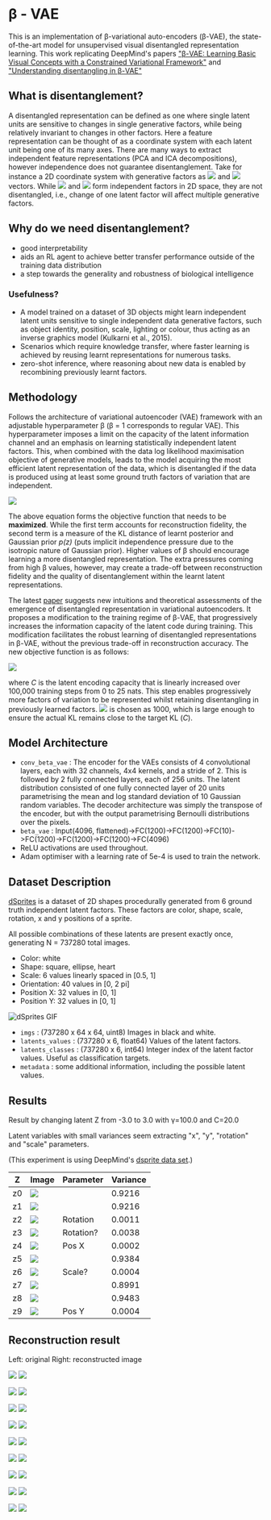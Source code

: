 # β - VAE

This is an implementation of β-variational auto-encoders (β-VAE), the state-of-the-art model for unsupervised visual disentangled representation learning. This work replicating DeepMind's papers ["β-VAE: Learning Basic Visual Concepts with a Constrained Variational Framework"](https://openreview.net/forum?id=Sy2fzU9gl) and ["Understanding disentangling in β-VAE"](https://arxiv.org/abs/1804.03599)

## What is disentanglement?

A disentangled representation can be defined as one where single latent units are sensitive to changes in single generative factors, while being relatively invariant to changes in other factors. Here a feature representation can be thought of as a coordinate system with each latent unit being one of its many axes. There are many ways to extract independent feature representations (PCA and ICA decompositions), however independence does not guarantee disentanglement. Take for instance a 2D coordinate system with generative factors as ![](https://latex.codecogs.com/gif.latex?\vec{i}) and ![](https://latex.codecogs.com/gif.latex?\vec{j}) vectors. While ![](https://latex.codecogs.com/gif.latex?3\vec{i}/_5&plus;4\vec{j}/_5) and ![](https://latex.codecogs.com/gif.latex?\vec{i}/_2&plus;\sqrt{3}\vec{j}/_2) form independent factors in 2D space, they are not disentangled, i.e., change of one latent factor will affect multiple generative factors.

## Why do we need disentanglement?

- good interpretability
- aids an RL agent to achieve better transfer performance outside of the training data distribution
- a step towards the generality and robustness of biological intelligence

### Usefulness?

- A model trained on a dataset of 3D objects might learn independent latent units sensitive to single independent data generative factors, such as object identity, position, scale, lighting or colour, thus acting as an inverse graphics model (Kulkarni et al., 2015).
- Scenarios which require knowledge transfer, where faster learning is achieved by reusing learnt representations for numerous tasks.
- zero-shot inference, where reasoning about new data is enabled by recombining previously learnt factors.


## Methodology

Follows the architecture of variational autoencoder (VAE) framework with an adjustable hyperparameter β (β = 1 corresponds to regular VAE). This hyperparameter imposes a limit on the capacity of the latent information channel and an emphasis on learning statistically independent latent factors. This, when combined with the data log likelihood maximisation objective of generative models, leads to the model acquiring the most efficient latent representation of the data, which is disentangled if the data is produced using at least some ground truth factors of variation that are independent.

![](https://github.com/Akella17/Disentangled_Representation_Learning/raw/master/dsprites/old_beta_loss.png)

The above equation forms the objective function that needs to be **maximized**. While the first term accounts for reconstruction fidelity, the second term is a measure of the KL distance of learnt posterior and Gaussian prior *p(z)* (puts implicit independence pressure due to the isotropic nature of Gaussian prior). Higher values of β should encourage learning a more disentangled representation. The extra pressures coming from high β values, however, may create a trade-off between reconstruction fidelity and the quality of disentanglement within the learnt latent representations.

The latest [paper](https://arxiv.org/abs/1804.03599) suggests new intuitions and theoretical assessments of the emergence of disentangled representation in variational autoencoders. It proposes a modification to the training regime of β-VAE, that progressively increases the information capacity of the latent code during training. This modification facilitates the robust learning of disentangled representations in β-VAE, without the previous trade-off in reconstruction accuracy. The new objective function is as follows:

![](https://github.com/Akella17/Disentangled_Representation_Learning/raw/master/dsprites/disentangled_loss.png)

where *C* is the latent encoding capacity that is linearly increased over 100,000 training steps from 0 to 25 nats. This step enables progressively more factors of variation to be represented whilst retaining disentangling in previously learned factors. ![](https://latex.codecogs.com/gif.latex?\gamma) is chosen as 1000, which is large enough to ensure the actual KL remains close to the target KL (*C*).

## Model Architecture

- `conv_beta_vae` : The encoder for the VAEs consists of 4 convolutional layers, each with 32 channels, 4x4 kernels, and a stride of 2. This is followed by 2 fully connected layers, each of 256 units. The latent distribution consisted of one fully connected layer of 20 units parametrising the mean and log standard deviation of 10 Gaussian random variables. The decoder architecture was simply the transpose of the encoder, but with the output parametrising Bernoulli distributions over the pixels.
- `beta_vae` : Input(4096, flattened)->FC(1200)->FC(1200)->FC(10)->FC(1200)->FC(1200)->FC(1200)->FC(4096)
- ReLU activations are used throughout.
- Adam optimiser with a learning rate of 5e-4 is used to train the network.

## Dataset Description

[dSprites](https://github.com/deepmind/dsprites-dataset) is a dataset of 2D shapes procedurally generated from 6 ground truth independent latent factors. These factors are color, shape, scale, rotation, x and y positions of a sprite.

All possible combinations of these latents are present exactly once, generating N = 737280 total images.

* Color: white
* Shape: square, ellipse, heart
* Scale: 6 values linearly spaced in [0.5, 1]
* Orientation: 40 values in [0, 2 pi]
* Position X: 32 values in [0, 1]
* Position Y: 32 values in [0, 1]

![dSprites GIF](https://github.com/Akella17/Disentangled_Representation_Learning/raw/master/dsprites/dsprites.gif)

- `imgs` : (737280 x 64 x 64, uint8) Images in black and white.
- `latents_values` : (737280 x 6, float64) Values of the latent factors.
- `latents_classes` : (737280 x 6, int64) Integer index of the latent factor values. Useful as classification targets.
- `metadata` : some additional information, including the possible latent values.

## Results

Result by changing latent Z from -3.0 to 3.0 with γ=100.0 and C=20.0

Latent variables with small variances seem extracting "x", "y", "rotation" and "scale" parameters.

(This experiment is using DeepMind's [dsprite data set](https://github.com/deepmind/dsprites-dataset).)


Z  | Image                             | Parameter | Variance
---| ----------------------------------|---------- |-------
z0 | ![](disentangle_anim/anim_z0.gif) |           | 0.9216
z1 | ![](disentangle_anim/anim_z1.gif) |           | 0.9216
z2 | ![](disentangle_anim/anim_z2.gif) | Rotation  | 0.0011
z3 | ![](disentangle_anim/anim_z3.gif) | Rotation? | 0.0038
z4 | ![](disentangle_anim/anim_z4.gif) | Pos X     | 0.0002
z5 | ![](disentangle_anim/anim_z5.gif) |           | 0.9384
z6 | ![](disentangle_anim/anim_z6.gif) | Scale?    | 0.0004
z7 | ![](disentangle_anim/anim_z7.gif) |           | 0.8991
z8 | ![](disentangle_anim/anim_z8.gif) |           | 0.9483
z9 | ![](disentangle_anim/anim_z9.gif) | Pos Y     | 0.0004


## Reconstruction result

Left: original Right: reconstructed image

![](reconstr_img/org_0.png)
![](reconstr_img/reconstr_0.png)

![](reconstr_img/org_1.png)
![](reconstr_img/reconstr_1.png)

![](reconstr_img/org_2.png)
![](reconstr_img/reconstr_2.png)

![](reconstr_img/org_3.png)
![](reconstr_img/reconstr_3.png)

![](reconstr_img/org_4.png)
![](reconstr_img/reconstr_4.png)

![](reconstr_img/org_5.png)
![](reconstr_img/reconstr_5.png)

![](reconstr_img/org_7.png)
![](reconstr_img/reconstr_7.png)

![](reconstr_img/org_8.png)
![](reconstr_img/reconstr_8.png)

![](reconstr_img/org_9.png)
![](reconstr_img/reconstr_9.png)
